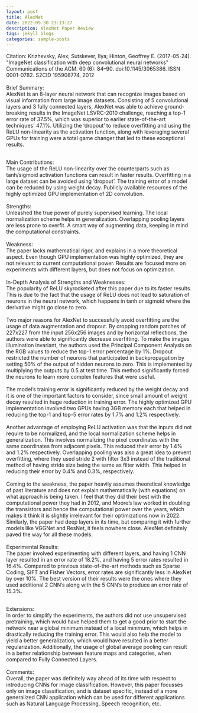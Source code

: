 ```yaml
---
layout: post
title: AlexNet
date: 2022-09-30 23:13:27
description: AlexNet Paper Review
tags: jekyll blogs
categories: sample-posts
---
```


Citation: Krizhevsky, Alex; Sutskever, Ilya; Hinton, Geoffrey E. (2017-05-24). "ImageNet classification with deep convolutional neural networks" Communications of the ACM. 60 (6): 84–90. doi:10.1145/3065386. ISSN 0001-0782. S2CID 195908774, 2012 <br /><br />
Brief Summary:<br />
AlexNet is an 8-layer neural network that can recognize images based on visual information from large image datasets. Consisting of 5 convolutional layers and 3 fully connected layers, AlexNet was able to achieve ground-breaking results in the ImageNet LSVRC-2010 challenge, reaching a top-1 error rate of 37.5%, which was superior to earlier state-of-the-art techniques' 47.1%. Utilizing the ‘dropout’ to reduce overfitting and using the ReLU non-linearity as the activation function, along with leveraging several GPUs for training were a total game changer that led to these exceptional results.<br /><br />

Main Contributions:<br />
The usage of the ReLU non-linearity over the counterparts such as tanh/sigmoid activation functions can result in faster results.
Overfitting in a large dataset can be avoided using ‘dropout’.
The training error of a model can be reduced by using weight decay.
Publicly available resources of the highly optimized GPU implementation of 2D convolution.<br /><br />
Strengths:<br />
Unleashed the true power of purely supervised learning.
The local normalization scheme helps in generalization.
Overlapping pooling layers are less prone to overfit.
A smart way of augmenting data, keeping in mind the computational constraints.<br /><br />
Weakness:<br />
The paper lacks mathematical rigor, and explains in a more theoretical aspect.
Even though GPU implementation was highly optimized, they are not relevant to current computational power.
Results are focused more on experiments with different layers, but does not focus on optimization. <br /><br />
In-Depth Analysis of Strengths and Weaknesses:<br />
The popularity of ReLU skyrocketed after this paper due to its faster results. This is due to the fact that the usage of ReLU does not lead to saturation of neurons in the neural network, which happens in tanh or sigmoid where the derivative might go close to zero. <br /><br />
Two major reasons for AlexNet to successfully avoid overfitting are the usage of data augmentation and dropout. By cropping random patches of 227x227 from the input 256x256 images and by horizontal reflections, the authors were able to significantly decrease overfitting. To make the images illumination invariant, the authors used the Principal Component Analysis on the RGB values to reduce the top-1 error percentage by 1%. Dropout restricted the number of neurons that participated in backpropagation by setting 50% of the output of hidden neurons to zero. This is implemented by multiplying the outputs by 0.5 at test time. This method significantly forced the neurons to learn more complex features that were useful.<br /><br />
The model’s training error is significantly reduced by the weight decay and it is one of the important factors to consider, since small amount of weight decay resulted in huge reduction in training error. The highly optimized GPU implementation involved two GPUs having 3GB memory each that helped in reducing the top-1 and top-5 error rates by 1.7% and 1.2% respectively.<br /><br />
Another advantage of employing ReLU activation was that the inputs did not require to be normalized, and the local normalization scheme helps in generalization. This involves normalizing the pixel coordinates with the same coordinates from adjacent pixels. This reduced their error by 1.4% and 1.2% respectively. Overlapping pooling was also a great idea to prevent overfitting, where they used stride 2 with filter 3x3 instead of the traditional method of having stride size being the same as filter width. This helped in reducing their error by 0.4% and 0.3%, respectively.<br /><br />
Coming to the weakness, the paper heavily assumes theoretical knowledge of past literature and does not explain mathematically (with equations) on what approach is being taken. I feel that they did their best with the computational power they had in 2012, and Moore’s law worked in doubling the transistors and hence the computational power over the years, which makes it think it is slightly irrelevant for their optimizations now in 2022. Similarly, the paper had deep layers in its time, but comparing it with further models like VGGNet and ResNet, it feels nowhere close. AlexNet definitely paved the way for all these models.<br /><br />
Experimental Results:<br />
The paper involved experimenting with different layers, and having 1 CNN layer resulted in an error rate of 18.2%, and having 5 error rates resulted in 16.4%. Compared to previous state-of-the-art methods such as Sparse Coding, SIFT and Fisher Vectors, error rates are significantly less in AlexNet by over 10%. The best version of their results were the ones where they used additional 2 CNN’s along with the 5 CNN’s to produce an error rate of 15.3%.<br /><br />

Extensions:<br />
In order to simplify the experiments, the authors did not use unsupervised pretraining, which would have helped them to get a good prior to start the network near a global minimum instead of a local minimum, which helps in drastically reducing the training error. This would also help the model to yield a better generalization, which would have resulted in a better regularization. Additionally, the usage of global average pooling can result in a better relationship between feature maps and categories, when compared to Fully Connected Layers.<br /><br />
Comments:<br />
Overall, the paper was definitely way ahead of its time with respect to introducing CNNs for image classification. However, this paper focusses only on image classification, and is dataset specific, instead of a more generalized CNN application which can be used for different applications such as Natural Language Processing, Speech recognition, etc.
